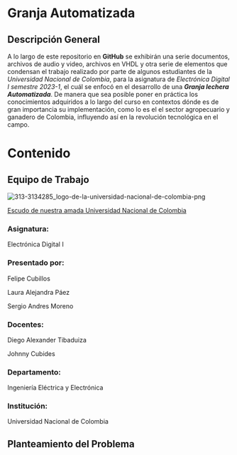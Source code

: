 # Granja Automatizada

## Descripción General

A lo largo de este repositorio en **GitHub** se exhibirán una serie documentos, archivos de audio y video, archivos en VHDL y otra serie de elementos que condensan el trabajo realizado por parte de algunos estudiantes de la *Universidad Nacional de Colombia*, para la asignatura de *Electrónica Digital I semestre 2023-1*, el cuál se enfocó en el desarrollo de una ***Granja lechera Automatizada***. De manera que sea posible poner en práctica los conocimientos adquiridos a lo largo del curso en contextos dónde es de gran importancia su implementación, como lo es el el sector agropecuario y ganadero de Colombia, influyendo así en la revolución tecnológica en el campo. 

# Contenido
## Equipo de Trabajo
![313-3134285_logo-de-la-universidad-nacional-de-colombia-png](https://github.com/SergioM11112/P-Automated-Farm/assets/125077754/3b83d7e4-e0f8-4a79-826e-3dc60adef972)

[Escudo de nuestra amada Universidad Nacional de Colombia](https://www.vhv.rs/viewpic/iwJbThw_logo-de-la-universidad-nacional-de-colombia-png/)

### Asignatura:

Electrónica Digital I


### Presentado por:

Felipe Cubillos

Laura Alejandra Páez

Sergio Andres Moreno


### Docentes:

Diego Alexander Tibaduiza

Johnny Cubides


### Departamento:

Ingeniería Eléctrica y Electrónica


### Institución:

Universidad Nacional de Colombia


## Planteamiento del Problema











